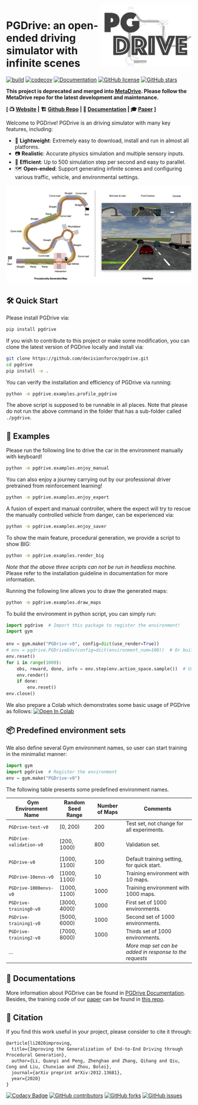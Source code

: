 <img align=right width=250px  src="pgdrive/assets/PGDrive.png" />

# PGDrive: an open-ended driving simulator with infinite scenes

[![build](https://github.com/decisionforce/pgdrive/workflows/test/badge.svg)](http://github.com/decisionforce/pgdrive/actions)
[![codecov](https://codecov.io/gh/decisionforce/pgdrive/branch/main/graph/badge.svg?token=1ZYN8L5397)](https://codecov.io/gh/decisionforce/pgdrive)
[![Documentation](https://readthedocs.org/projects/pgdrive/badge/?version=latest)](https://pgdrive.readthedocs.io)
[![GitHub license](https://img.shields.io/github/license/decisionforce/pgdrive)](https://github.com/decisionforce/pgdrive/blob/main/LICENSE.txt)
[![GitHub stars](https://img.shields.io/github/stars/decisionforce/pgdrive)](https://github.com/decisionforce/pgdrive/stargazers)

**This project is deprecated and merged into [MetaDrive](https://github.com/decisionforce/metadrive). Please follow the MetaDrive repo for the latest development and maintenance.** 

**[  📺 [Website](https://decisionforce.github.io/pgdrive/) | 🏗 [Github Repo](https://github.com/decisionforce/pgdrive) | 📜 [Documentation](https://pgdrive.readthedocs.io/) | 🎓 [Paper](https://arxiv.org/pdf/2012.13681) ]**

Welcome to PGDrive! PGDrive is an driving simulator with many key features, including:

- 🎏 **Lightweight**: Extremely easy to download, install and run in almost all platforms.
- 📷 **Realistic**: Accurate physics simulation and multiple sensory inputs.
- 🚀 **Efficient**: Up to 500 simulation step per second and easy to parallel.
- 🗺 **Open-ended**: Support generating infinite scenes and configuring various traffic, vehicle, and environmental settings.


<img src="docs/images/panel.jpg">



## 🛠 Quick Start
Please install PGDrive via:

```bash
pip install pgdrive
```

If you wish to contribute to this project or make some modification, you can clone the latest version of PGDrive locally and install via:

```bash
git clone https://github.com/decisionforce/pgdrive.git
cd pgdrive
pip install -e .
```

You can verify the installation and efficiency of PGDrive via running:

```bash
python -m pgdrive.examples.profile_pgdrive
```

The above script is supposed to be runnable in all places.
Note that please do not run the above command in the folder that has a sub-folder called `./pgdrive`.

## 🚕 Examples

Please run the following line to drive the car in the environment manually with keyboard!

```bash
python -m pgdrive.examples.enjoy_manual
```

You can also enjoy a journey carrying out by our professional driver pretrained from reinforcement learning! 

```bash
python -m pgdrive.examples.enjoy_expert
```

A fusion of expert and manual controller, 
where the expect will try to rescue the manually controlled vehicle from danger, 
can be experienced via:

```bash
python -m pgdrive.examples.enjoy_saver
```

To show the main feature, procedural generation, we provide a script to show BIG:

```bash
python -m pgdrive.examples.render_big
```

*Note that the above three scripts can not be run in headless machine.* 
Please refer to the installation guideline in documentation for more information.

Running the following line allows you to draw the generated maps:

```bash
python -m pgdrive.examples.draw_maps
```

To build the environment in python script, you can simply run:

```python
import pgdrive  # Import this package to register the environment!
import gym

env = gym.make("PGDrive-v0", config=dict(use_render=True))
# env = pgdrive.PGDriveEnv(config=dict(environment_num=100))  # Or build environment from class
env.reset()
for i in range(1000):
    obs, reward, done, info = env.step(env.action_space.sample())  # Use random policy
    env.render()
    if done:
        env.reset()
env.close()
```

We also prepare a Colab which demonstrates some basic usage of PGDrive as follows:
[![Open In Colab](https://colab.research.google.com/assets/colab-badge.svg)](https://colab.research.google.com/github/decisionforce/PGDrive/blob/main/pgdrive/examples/Basic%20PGDrive%20Usages.ipynb)

## 📦 Predefined environment sets

We also define several Gym environment names, so user can start training in the minimalist manner:

```python
import gym
import pgdrive  # Register the environment
env = gym.make("PGDrive-v0")
```

The following table presents some predefined environment names. 

|&nbsp;  Gym Environment Name   | Random Seed Range | Number of Maps | Comments                                          |
| ----------------------- | ----------------- | -------------- | ------------------------------------------------------- |
| `PGDrive-test-v0`       | [0, 200)          | 200            | Test set, not change for all experiments.               |
| `PGDrive-validation-v0` &nbsp; &nbsp; &nbsp; &nbsp; &nbsp; &nbsp; &nbsp; &nbsp; &nbsp;|[200, 1000)|800| Validation set.|
| `PGDrive-v0`            | [1000, 1100)      | 100            | Default training setting, for quick start.              |
| `PGDrive-10envs-v0`     | [1000, 1100)      | 10             | Training environment with 10 maps.                      |
| `PGDrive-1000envs-v0`   | [1000, 1100)      | 1000           | Training environment with 1000 maps.                    |
| `PGDrive-training0-v0`  | [3000, 4000)      | 1000           | First set of 1000 environments.                         |
| `PGDrive-training1-v0`  | [5000, 6000)      | 1000           | Second set of 1000 environments.                        |
| `PGDrive-training2-v0`  | [7000, 8000)      | 1000           | Thirds set of 1000 environments.                        |
| ...                     |                   |                | *More map set can be added in response to the requests* |

## 🏫 Documentations

More information about PGDrive can be found in [PGDrive Documentation](https://pgdrive.readthedocs.io). 
Besides, the training code of our [paper](https://arxiv.org/pdf/2012.13681) can be found in [this repo](https://github.com/decisionforce/pgdrive-generalization-paper).

## 📎 Citation


If you find this work useful in your project, please consider to cite it through:

```
@article{li2020improving,
  title={Improving the Generalization of End-to-End Driving through Procedural Generation},
  author={Li, Quanyi and Peng, Zhenghao and Zhang, Qihang and Qiu, Cong and Liu, Chunxiao and Zhou, Bolei},
  journal={arXiv preprint arXiv:2012.13681},
  year={2020}
}
```

[![Codacy Badge](https://app.codacy.com/project/badge/Grade/2d6fabe328a644b49e1269497b741057)](https://www.codacy.com/gh/decisionforce/pgdrive/dashboard?utm_source=github.com&amp;utm_medium=referral&amp;utm_content=decisionforce/pgdrive&amp;utm_campaign=Badge_Grade)
[![GitHub contributors](https://img.shields.io/github/contributors/decisionforce/pgdrive)](https://github.com/decisionforce/pgdrive/graphs/contributors)
[![GitHub forks](https://img.shields.io/github/forks/decisionforce/pgdrive)](https://github.com/decisionforce/pgdrive/network)
[![GitHub issues](https://img.shields.io/github/issues/decisionforce/pgdrive)](https://github.com/decisionforce/pgdrive/issues)
